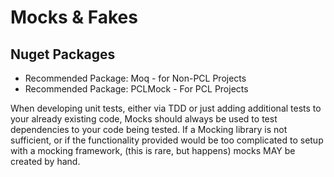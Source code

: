 Mocks & Fakes
===========================================

## Nuget Packages
* Recommended Package: Moq - for Non-PCL Projects
* Recommended Package: PCLMock - For PCL Projects

When developing unit tests, either via TDD or just adding additional tests to your already existing code, Mocks should always be used to test dependencies to your code being tested. If a Mocking library is not sufficient, or if the functionality provided would be too complicated to setup with a mocking framework, (this is rare, but happens) mocks MAY be created by hand.

